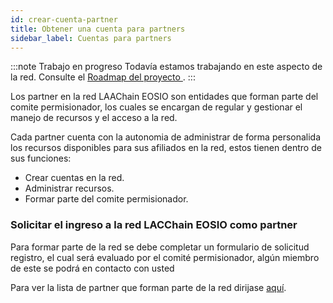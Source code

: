 ```yaml
---
id: crear-cuenta-partner
title: Obtener una cuenta para partners
sidebar_label: Cuentas para partners
---
```


:::note Trabajo en progreso
Todavía estamos trabajando en este aspecto de la red. Consulte el [Roadmap del proyecto ](../testnet/roadmap).
:::

Los partner en la red LAAChain EOSIO son entidades que forman parte del comite permisionador, los cuales se encargan de regular y gestionar el manejo de recursos y el acceso a la red.

Cada partner cuenta con la autonomia de administrar de forma personalida los recursos disponibles para sus afiliados en la red, estos tienen dentro de sus funciones:

- Crear cuentas en la red.
- Administrar recursos.
- Formar parte del comite permisionador.

### Solicitar el ingreso a la red LACChain EOSIO como partner

Para formar parte de la red se debe completar un formulario de solicitud registro, el cual será evaluado por el comité permisionador, algún miembro de este se podrá en contacto con usted 

Para ver la lista de partner que forman parte de la red dirijase [aquí](./partners).